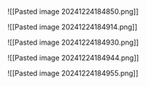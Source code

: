 ![[Pasted image 20241224184850.png]]

![[Pasted image 20241224184914.png]]

![[Pasted image 20241224184930.png]]

![[Pasted image 20241224184944.png]]

![[Pasted image 20241224184955.png]]

